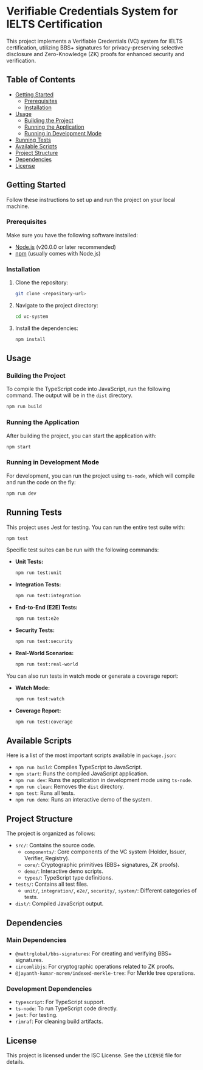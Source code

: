 # Verifiable Credentials System for IELTS Certification

This project implements a Verifiable Credentials (VC) system for IELTS certification, utilizing BBS+ signatures for privacy-preserving selective disclosure and Zero-Knowledge (ZK) proofs for enhanced security and verification.

## Table of Contents

- [Getting Started](#getting-started)
  - [Prerequisites](#prerequisites)
  - [Installation](#installation)
- [Usage](#usage)
  - [Building the Project](#building-the-project)
  - [Running the Application](#running-the-application)
  - [Running in Development Mode](#running-in-development-mode)
- [Running Tests](#running-tests)
- [Available Scripts](#available-scripts)
- [Project Structure](#project-structure)
- [Dependencies](#dependencies)
- [License](#license)

## Getting Started

Follow these instructions to set up and run the project on your local machine.

### Prerequisites

Make sure you have the following software installed:

- [Node.js](https://nodejs.org/) (v20.0.0 or later recommended)
- [npm](https://www.npmjs.com/) (usually comes with Node.js)

### Installation

1.  Clone the repository:
    ```bash
    git clone <repository-url>
    ```
2.  Navigate to the project directory:
    ```bash
    cd vc-system
    ```
3.  Install the dependencies:
    ```bash
    npm install
    ```

## Usage

### Building the Project

To compile the TypeScript code into JavaScript, run the following command. The output will be in the `dist` directory.

```bash
npm run build
```

### Running the Application

After building the project, you can start the application with:

```bash
npm start
```

### Running in Development Mode

For development, you can run the project using `ts-node`, which will compile and run the code on the fly:

```bash
npm run dev
```

## Running Tests

This project uses Jest for testing. You can run the entire test suite with:

```bash
npm test
```

Specific test suites can be run with the following commands:

-   **Unit Tests:**
    ```bash
    npm run test:unit
    ```
-   **Integration Tests:**
    ```bash
    npm run test:integration
    ```
-   **End-to-End (E2E) Tests:**
    ```bash
    npm run test:e2e
    ```
-   **Security Tests:**
    ```bash
    npm run test:security
    ```
-   **Real-World Scenarios:**
    ```bash
    npm run test:real-world
    ```

You can also run tests in watch mode or generate a coverage report:

-   **Watch Mode:**
    ```bash
    npm run test:watch
    ```
-   **Coverage Report:**
    ```bash
    npm run test:coverage
    ```

## Available Scripts

Here is a list of the most important scripts available in `package.json`:

-   `npm run build`: Compiles TypeScript to JavaScript.
-   `npm start`: Runs the compiled JavaScript application.
-   `npm run dev`: Runs the application in development mode using `ts-node`.
-   `npm run clean`: Removes the `dist` directory.
-   `npm test`: Runs all tests.
-   `npm run demo`: Runs an interactive demo of the system.

## Project Structure

The project is organized as follows:

-   `src/`: Contains the source code.
    -   `components/`: Core components of the VC system (Holder, Issuer, Verifier, Registry).
    -   `core/`: Cryptographic primitives (BBS+ signatures, ZK proofs).
    -   `demo/`: Interactive demo scripts.
    -   `types/`: TypeScript type definitions.
-   `tests/`: Contains all test files.
    -   `unit/`, `integration/`, `e2e/`, `security/`, `system/`: Different categories of tests.
-   `dist/`: Compiled JavaScript output.

## Dependencies

### Main Dependencies

-   `@mattrglobal/bbs-signatures`: For creating and verifying BBS+ signatures.
-   `circomlibjs`: For cryptographic operations related to ZK proofs.
-   `@jayanth-kumar-morem/indexed-merkle-tree`: For Merkle tree operations.

### Development Dependencies

-   `typescript`: For TypeScript support.
-   `ts-node`: To run TypeScript code directly.
-   `jest`: For testing.
-   `rimraf`: For cleaning build artifacts.

## License

This project is licensed under the ISC License. See the `LICENSE` file for details.
